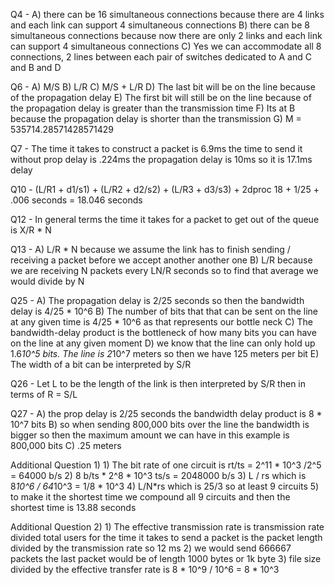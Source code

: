 Q4 - 		A) there can be 16 simultaneous connections because there are 4 links and each link can support 4 simultaneous connections
	 			B) there can be 8 simultaneous connections because now there are only 2 links and each link can support 4 simultaneous connections
	 			C) Yes we can accommodate all 8 connections, 2 lines between each pair of switches dedicated to A and C and B and D

Q6 - 		A) M/S
	 			B) L/R
	 			C) M/S + L/R
	 			D) The last bit will be on the line because of the propagation delay
	 			E) The first bit will still be on the line because of the propagation delay is greater than the transmission time
	 			F) Its at B because the propagation delay is shorter than the transmission
	 			G) M = 535714.28571428571429

Q7  - 	The time it takes to construct a packet is 6.9ms the time to send it without prop delay is .224ms the propagation delay is 10ms so it is 17.1ms delay

Q10 - 	(L/R1 + d1/s1) + (L/R2 + d2/s2) + (L/R3 + d3/s3) + 2dproc
				18 + 1/25 + .006 seconds = 18.046 seconds

Q12 - 	In general terms the time it takes for a packet to get out of the queue is X/R * N

Q13 - 	A) L/R * N because we assume the link has to finish sending / receiving a packet before we accept another another one
				B) L/R because we are receiving N packets every LN/R seconds so to find that average we would divide by N

Q25 -		A) The propagation delay is 2/25 seconds so then the bandwidth delay is 4/25 * 10^6
				B) The number of bits that that can be sent on the line at any given time is 4/25 * 10^6 as that represents our bottle neck
				C) The bandwidth-delay product is the bottleneck of how many bits you can have on the line at any given moment
				D) we know that the line can only hold up 1.6*10^5 bits. The line is 2*10^7 meters so then we have 125 meters per bit
				E) The width of a bit can be interpreted by S/R

Q26 - 	Let L to be the length of the link is then interpreted by S/R then in terms of R = S/L

Q27 - 	A) the prop delay is 2/25 seconds the bandwidth delay product is 8 * 10^7 bits
				B) so when sending 800,000 bits over the line the bandwidth is bigger so then the maximum amount we can have in this example is 800,000 bits
				C) .25 meters

Additional Question 1)
				1) The bit rate of one circuit is rt/ts = 2^11 * 10^3 /2^5 = 64000 b/s
				2) 8 b/ts * 2^8 * 10^3 ts/s = 2048000 b/s
				3) L / rs which is 8*10^6 / 64*10^3 = 1/8 * 10^3
				4) L/N*rs which is  25/3 so at least 9 circuits
				5) to make it the shortest time we compound all 9 circuits and then the shortest time is 13.88 seconds

Additional Question 2)
		1) The effective transmission rate is transmission rate divided total users for the time it takes to send a packet is the packet length divided by the transmission rate so 12 ms
		2) we would send 666667 packets the last packet would be of length 1000 bytes or 1k byte
		3) file size divided by the effective transfer rate is 8 * 10^9 / 10^6 = 8 * 10^3
